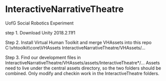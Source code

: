 # InteractiveNarrativeTheatre
UofG Social Robotics Experiment

step 1.
Download Unity 2018.2.11f1

Step 2. 
Install Virtual Human Toolkit and merge VHAssets into this repo
C:\vhtoolkit\core\VHAssets
InteractiveNarrativeTheatre/VHAssets/... 

Step 3. 
Find our development files in InteractiveNarrativeTheatre/VHAssets/assets/InteractiveTheatre*/...
Assets need to live under the central assets directory, so the two folders should be combined. 
Only modify and checkin work in the InteractiveTheatre folders.


